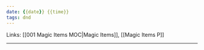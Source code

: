 ```yaml
---
date: {{date}} {{time}}
tags: dnd
---
```

Links: [[001 Magic Items MOC|Magic Items]], [[Magic Items P]]

---
